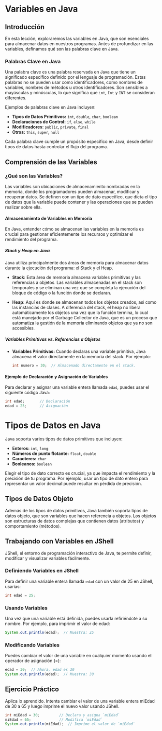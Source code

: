 # Variables en Java

## Introducción

En esta lección, exploraremos las variables en Java, que son esenciales para almacenar datos en nuestros programas. Antes de profundizar en las variables, definamos qué son las palabras clave en Java.

### Palabras Clave en Java

Una palabra clave es una palabra reservada en Java que tiene un significado específico definido por el lenguaje de programación. Estas palabras no se pueden usar como identificadores, como nombres de variables, nombres de métodos u otros identificadores. Son sensibles a mayúsculas y minúsculas, lo que significa que `int`, `Int` y `INT` se consideran diferentes.

Ejemplos de palabras clave en Java incluyen:
- **Tipos de Datos Primitivos:** `int`, `double`, `char`, `boolean`
- **Declaraciones de Control:** `if`, `else`, `while`
- **Modificadores:** `public`, `private`, `final`
- **Otros:** `this`, `super`, `null`

Cada palabra clave cumple un propósito específico en Java, desde definir tipos de datos hasta controlar el flujo del programa.

## Comprensión de las Variables

### ¿Qué son las Variables?

Las variables son ubicaciones de almacenamiento nombradas en la memoria, donde los programadores pueden almacenar, modificar y recuperar datos. Se definen con un tipo de dato específico, que dicta el tipo de datos que la variable puede contener y las operaciones que se pueden realizar sobre ella.

#### Almacenamiento de Variables en Memoria

En Java, entender cómo se almacenan las variables en la memoria es crucial para gestionar eficientemente los recursos y optimizar el rendimiento del programa.

##### Stack y Heap en Java

Java utiliza principalmente dos áreas de memoria para almacenar datos durante la ejecución del programa: el Stack y el Heap.

- **Stack:** Esta área de memoria almacena variables primitivas y las referencias a objetos. Las variables almacenadas en el stack son temporales y se eliminan una vez que se completa la ejecución del bloque de código o la función donde se declaran.

- **Heap:** Aquí es donde se almacenan todos los objetos creados, así como las instancias de clases. A diferencia del stack, el heap no libera automáticamente los objetos una vez que la función termina, lo cual está manejado por el Garbage Collector de Java, que es un proceso que automatiza la gestión de la memoria eliminando objetos que ya no son accesibles.

##### Variables Primitivas vs. Referencias a Objetos

- **Variables Primitivas:** Cuando declaras una variable primitiva, Java almacena el valor directamente en la memoria del stack. Por ejemplo:

  ```java
  int numero = 30;  // Almacenado directamente en el stack.

#### Ejemplo de Declaración y Asignación de Variables

Para declarar y asignar una variable entera llamada `edad`, puedes usar el siguiente código Java:

```java
int edad;       // Declaración
edad = 25;      // Asignación
```

# Tipos de Datos en Java

Java soporta varios tipos de datos primitivos que incluyen:

- **Enteros:** `int`, `long`
- **Números de punto flotante:** `float`, `double`
- **Caracteres:** `char`
- **Booleanos:** `boolean`

Elegir el tipo de dato correcto es crucial, ya que impacta el rendimiento y la precisión de tu programa. Por ejemplo, usar un tipo de dato entero para representar un valor decimal puede resultar en pérdida de precisión.

## Tipos de Datos Objeto

Además de los tipos de datos primitivos, Java también soporta tipos de datos objeto, que son variables que hacen referencia a objetos. Los objetos son estructuras de datos complejas que contienen datos (atributos) y comportamiento (métodos).

## Trabajando con Variables en JShell

JShell, el entorno de programación interactivo de Java, te permite definir, modificar y visualizar variables fácilmente.

### Definiendo Variables en JShell

Para definir una variable entera llamada `edad` con un valor de 25 en JShell, usarías:

```java
int edad = 25;
```

### Usando Variables
Una vez que una variable está definida, puedes usarla refiriéndote a su nombre. Por ejemplo, para imprimir el valor de edad:

```java
System.out.println(edad);  // Muestra: 25
```

### Modificando Variables
Puedes cambiar el valor de una variable en cualquier momento usando el operador de asignación (=):

```java
edad = 30;  // Ahora, edad es 30
System.out.println(edad);  // Muestra: 30
```

## Ejercicio Práctico
Aplica lo aprendido. Intenta cambiar el valor de una variable entera miEdad de 30 a 65 y luego imprime el nuevo valor usando JShell.

```java
int miEdad = 30;         // Declara y asigna `miEdad`
miEdad = 65;             // Modifica `miEdad`
System.out.println(miEdad);  // Imprime el valor de `miEdad`
```

